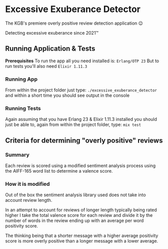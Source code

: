 # Excessive Exuberance Detector
The KGB's premiere overly positive review detection application 😉

Detecting excessive exuberance since 2021™️

## Running Application & Tests
__Prerequisites__
To run the app all you need installed is: `Erlang/OTP 23`
But to run tests you'll also need `Elixir 1.11.3`

### Running App
From within the project folder just type: `./excessive_exuberance_detector` and
within a short time you should see output in the console

### Running Tests
Again assuming that you have Erlang 23 & Elixir 1.11.3 installed you should just
be able to, again from within the project folder, type: `mix test`

## Criteria for determining "overly positive" reviews
### Summary
Each review is scored using a modified sentiment analysis process using the
AIFF-165 word list to determine a valence score.

### How it is modified
Out of the box the sentiment analysis library used does not take into account
review length.

In an attempt to account for reviews of longer length typically
being rated higher I take the total valence score for each review and divide it
by the number of words in the review ending up with an average per word
positivity score.

The thinking being that a shorter message with a higher
average positivity score is more overly positive than a longer message with a
lower average.
